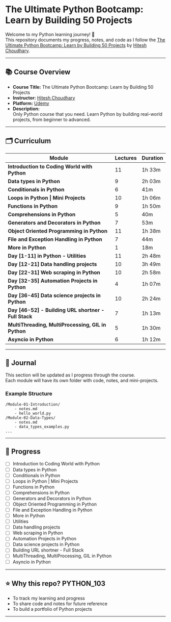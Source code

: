 # The Ultimate Python Bootcamp: Learn by Building 50 Projects

Welcome to my Python learning journey! 🚀  
This repository documents my progress, notes, and code as I follow the [The Ultimate Python Bootcamp: Learn by Building 50 Projects](https://www.udemy.com/course/100-days-of-python/?couponCode=KEEPLEARNING) by [Hitesh Choudhary](https://www.udemy.com/user/hitesh-choudharycom/).

---

## 📚 Course Overview

- **Course Title:** The Ultimate Python Bootcamp: Learn by Building 50 Projects  
- **Instructor:** [Hitesh Choudhary](https://www.udemy.com/user/hitesh-choudharycom/)  
- **Platform:** [Udemy](https://www.udemy.com/course/100-days-of-python/?couponCode=KEEPLEARNING)  
- **Description:**  
  Only Python course that you need. Learn Python by building real-world projects, from beginner to advanced.

---

## 🗂️ Curriculum

| Module | Lectures | Duration |
|--------|----------|----------|
| **Introduction to Coding World with Python** | 11 | 1h 33m |
| **Data types in Python** | 9 | 2h 03m |
| **Conditionals in Python** | 6 | 41m |
| **Loops in Python \| Mini Projects** | 10 | 1h 06m |
| **Functions in Python** | 9 | 1h 50m |
| **Comprehensions in Python** | 5 | 40m |
| **Generators and Decorators in Python** | 7 | 53m |
| **Object Oriented Programming in Python** | 11 | 1h 38m |
| **File and Exception Handling in Python** | 7 | 44m |
| **More in Python** | 1 | 18m |
| **Day [1-11] in Python - Utilities** | 11 | 2h 48m |
| **Day [12-21] Data handling projects** | 10 | 3h 49m |
| **Day [22-31] Web scraping in Python** | 10 | 2h 58m |
| **Day [32-35] Automation Projects in Python** | 4 | 1h 07m |
| **Day [36-45] Data science projects in Python** | 10 | 2h 24m |
| **Day [46-52] - Building URL shortner - Full Stack** | 7 | 1h 13m |
| **MultiThreading, MultiProcessing, GIL in Python** | 5 | 1h 30m |
| **Asyncio in Python** | 6 | 1h 12m |

---

## 📝 Journal

This section will be updated as I progress through the course.  
Each module will have its own folder with code, notes, and mini-projects.

### Example Structure

```
/Module-01-Introduction/
    - notes.md
    - hello_world.py
/Module-02-Data-Types/
    - notes.md
    - data_types_examples.py
...
```

---

## 📅 Progress

- [ ] Introduction to Coding World with Python
- [ ] Data types in Python
- [ ] Conditionals in Python
- [ ] Loops in Python | Mini Projects
- [ ] Functions in Python
- [ ] Comprehensions in Python
- [ ] Generators and Decorators in Python
- [ ] Object Oriented Programming in Python
- [ ] File and Exception Handling in Python
- [ ] More in Python
- [ ] Utilities
- [ ] Data handling projects
- [ ] Web scraping in Python
- [ ] Automation Projects in Python
- [ ] Data science projects in Python
- [ ] Building URL shortner - Full Stack
- [ ] MultiThreading, MultiProcessing, GIL in Python
- [ ] Asyncio in Python

---

## ⭐️ Why this repo? PYTHON_103

- To track my learning and progress
- To share code and notes for future reference
- To build a portfolio of Python projects

---